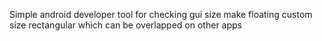 Simple android developer tool for checking gui size
make floating custom size rectangular which can be overlapped on other apps 